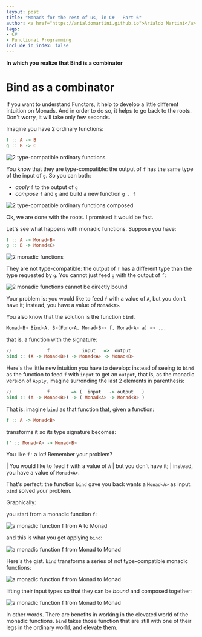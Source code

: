 ```yaml
---
layout: post
title: "Monads for the rest of us, in C# - Part 6"
author: <a href="https://arialdomartini.github.io">Arialdo Martini</a>
tags:
- C#
- Functional Programming
include_in_index: false
---
```

**In which you realize that Bind is a combinator**

# Bind as a combinator
If you want to understand Functors, it help to develop a little different intuition on Monads. And in order to do so, it helps to go back to the roots.  
Don't worry, it will take only few seconds.

Imagine you have 2 ordinary functions:

```haskell
f :: A -> B
g :: B -> C
```

![2 type-compatible ordinary functions](static/img/nond-for-the-rest-of-us/ordinary-functions-2-functions.png)

You know that they are type-compatible: the output of `f` has the same type of the input of `g`. So you can both:

* *apply* `f` to the output of `g`
* *compose* `f` and `g` and build a new function `g . f`

![2 type-compatible ordinary functions composed](static/img/nond-for-the-rest-of-us/ordinary-functions-2-functions-composed.png)

Ok, we are done with the roots. I promised it would be fast.

Let's see what happens with monadic functions. Suppose you have:

```haskell
f :: A -> Monad<B>
g :: B -> Monad<C>
```

![2 monadic functions](static/img/nond-for-the-rest-of-us/monadic-functions-2-functions.png)

They are not type-compatible: the output of `f` has a different type than the type requested by `g`. You cannot just feed `g` with the output of `f`:

![2 monadic functions cannot be directly bound](static/img/nond-for-the-rest-of-us/monadic-functions-2-functions-cannot-be-bound.png)

Your problem is: you would like to feed `f` with a value of `A`, but you don't have it; instead, you have a value of `Monad<A>`.  

You also know that the solution is the function `bind`.

```csharp
Monad<B> Bind<A, B>(Func<A, Monad<B>> f, Monad<A> a) => ...
```

that is, a function with the signature:

```haskell
//             f            input   =>  output
bind :: (A -> Monad<B>) -> Monad<A> -> Monad<B>
```

Here's the little new intuition you have to develop: instead of seeing to `bind` as the function to feed `f` with `input` to get an `output`, that is, as the monadic version of `Apply`, imagine surronding the last 2 elements in parenthesis:


```haskell
//             f        => (  input   -> output   )
bind :: (A -> Monad<B>) -> ( Monad<A> -> Monad<B> )
```

That is: imagine `bind` as that function that, given a function:

```haskell
f :: A -> Monad<B>
```

transforms it so its type signature becomes:

```haskell
f' :: Monad<A> -> Monad<B>
```

You like `f'` a lot! Remember your problem?

| You would like to feed `f` with a value of `A`
| but you don't have it; 
| instead, you have a value of `Monad<A>`.

That's perfect: the function `bind` gave you back wants a `Monad<A>` as input. `bind` solved your problem.

Graphically:

you start from a monadic function `f`:

![a monadic function f from A to Monad<B>](static/img/nond-for-the-rest-of-us/monadic-functions-before-bind.png)

and this is what you get applying `bind`:

![a monadic function f from Monad<A> to Monad<B>](static/img/nond-for-the-rest-of-us/monadic-functions-after-bind.png)

Here's the gist. `bind` transforms a series of not type-compatible monadic functions:

![a monadic function f from Monad<A> to Monad<B>](static/img/nond-for-the-rest-of-us/monadic-functions-series-of-functions.png)

lifting their input types so that they can be *bound* and composed together:

![a monadic function f from Monad<A> to Monad<B>](static/img/nond-for-the-rest-of-us/monadic-functions-series-of-bound-functions.png)

In other words. There are benefits in working in the elevated world of the monadic functions. `bind` takes those function that are still with one of their legs in the ordinary world, and elevate them.

